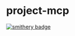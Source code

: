 # project-mcp
[![smithery badge](https://smithery.ai/badge/@rftsngl/project-mcp)](https://smithery.ai/server/@rftsngl/project-mcp)

